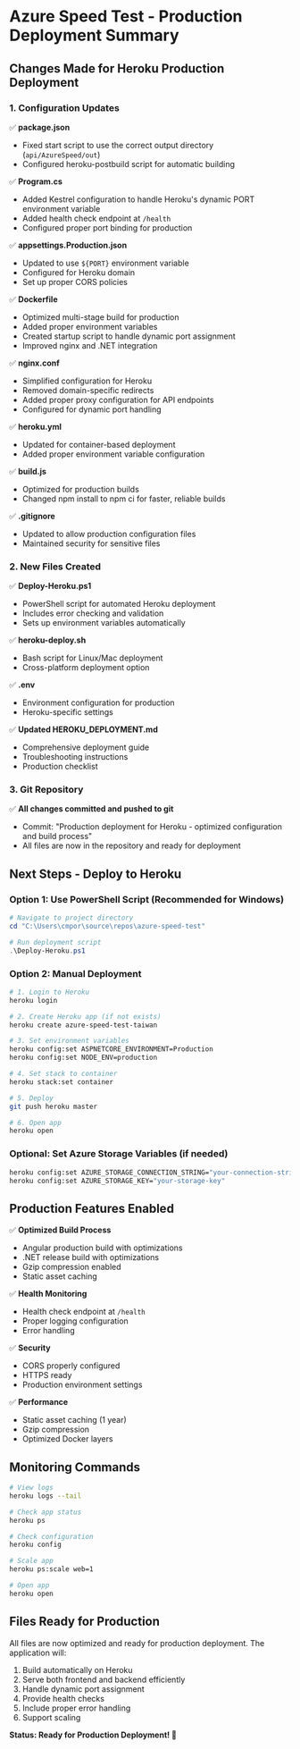 # Azure Speed Test - Production Deployment Summary

## Changes Made for Heroku Production Deployment

### 1. Configuration Updates

✅ **package.json**
- Fixed start script to use the correct output directory (`api/AzureSpeed/out`)
- Configured heroku-postbuild script for automatic building

✅ **Program.cs**
- Added Kestrel configuration to handle Heroku's dynamic PORT environment variable
- Added health check endpoint at `/health`
- Configured proper port binding for production

✅ **appsettings.Production.json**
- Updated to use `${PORT}` environment variable
- Configured for Heroku domain
- Set up proper CORS policies

✅ **Dockerfile**
- Optimized multi-stage build for production
- Added proper environment variables
- Created startup script to handle dynamic port assignment
- Improved nginx and .NET integration

✅ **nginx.conf**
- Simplified configuration for Heroku
- Removed domain-specific redirects
- Added proper proxy configuration for API endpoints
- Configured for dynamic port handling

✅ **heroku.yml**
- Updated for container-based deployment
- Added proper environment variable configuration

✅ **build.js**
- Optimized for production builds
- Changed npm install to npm ci for faster, reliable builds

✅ **.gitignore**
- Updated to allow production configuration files
- Maintained security for sensitive files

### 2. New Files Created

✅ **Deploy-Heroku.ps1**
- PowerShell script for automated Heroku deployment
- Includes error checking and validation
- Sets up environment variables automatically

✅ **heroku-deploy.sh**
- Bash script for Linux/Mac deployment
- Cross-platform deployment option

✅ **.env**
- Environment configuration for production
- Heroku-specific settings

✅ **Updated HEROKU_DEPLOYMENT.md**
- Comprehensive deployment guide
- Troubleshooting instructions
- Production checklist

### 3. Git Repository

✅ **All changes committed and pushed to git**
- Commit: "Production deployment for Heroku - optimized configuration and build process"
- All files are now in the repository and ready for deployment

## Next Steps - Deploy to Heroku

### Option 1: Use PowerShell Script (Recommended for Windows)
```powershell
# Navigate to project directory
cd "C:\Users\cmpor\source\repos\azure-speed-test"

# Run deployment script
.\Deploy-Heroku.ps1
```

### Option 2: Manual Deployment
```bash
# 1. Login to Heroku
heroku login

# 2. Create Heroku app (if not exists)
heroku create azure-speed-test-taiwan

# 3. Set environment variables
heroku config:set ASPNETCORE_ENVIRONMENT=Production
heroku config:set NODE_ENV=production

# 4. Set stack to container
heroku stack:set container

# 5. Deploy
git push heroku master

# 6. Open app
heroku open
```

### Optional: Set Azure Storage Variables (if needed)
```bash
heroku config:set AZURE_STORAGE_CONNECTION_STRING="your-connection-string"
heroku config:set AZURE_STORAGE_KEY="your-storage-key"
```

## Production Features Enabled

✅ **Optimized Build Process**
- Angular production build with optimizations
- .NET release build with optimizations
- Gzip compression enabled
- Static asset caching

✅ **Health Monitoring**
- Health check endpoint at `/health`
- Proper logging configuration
- Error handling

✅ **Security**
- CORS properly configured
- HTTPS ready
- Production environment settings

✅ **Performance**
- Static asset caching (1 year)
- Gzip compression
- Optimized Docker layers

## Monitoring Commands

```bash
# View logs
heroku logs --tail

# Check app status
heroku ps

# Check configuration
heroku config

# Scale app
heroku ps:scale web=1

# Open app
heroku open
```

## Files Ready for Production

All files are now optimized and ready for production deployment. The application will:

1. Build automatically on Heroku
2. Serve both frontend and backend efficiently
3. Handle dynamic port assignment
4. Provide health checks
5. Include proper error handling
6. Support scaling

**Status: Ready for Production Deployment! 🚀**
